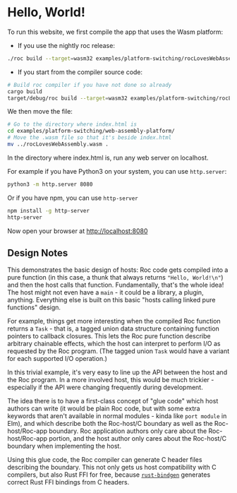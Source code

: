 # Hello, World!

To run this website, we first compile the app that uses the Wasm platform:

- If you use the nightly roc release:
```bash
./roc build --target=wasm32 examples/platform-switching/rocLovesWebAssembly.roc
```
- If you start from the compiler source code:
```bash
# Build roc compiler if you have not done so already
cargo build
target/debug/roc build --target=wasm32 examples/platform-switching/rocLovesWebAssembly.roc
```
We then move the file:
```bash
# Go to the directory where index.html is
cd examples/platform-switching/web-assembly-platform/
# Move the .wasm file so that it's beside index.html
mv ../rocLovesWebAssembly.wasm .
```

In the directory where index.html is, run any web server on localhost.

For example if you have Python3 on your system, you can use `http.server`:
```bash
python3 -m http.server 8080
```

Or if you have npm, you can use `http-server`
```bash
npm install -g http-server
http-server
```

Now open your browser at <http://localhost:8080>

## Design Notes

This demonstrates the basic design of hosts: Roc code gets compiled into a pure
function (in this case, a thunk that always returns `"Hello, World!\n"`) and
then the host calls that function. Fundamentally, that's the whole idea! The host
might not even have a `main` - it could be a library, a plugin, anything.
Everything else is built on this basic "hosts calling linked pure functions" design.

For example, things get more interesting when the compiled Roc function returns
a `Task` - that is, a tagged union data structure containing function pointers
to callback closures. This lets the Roc pure function describe arbitrary
chainable effects, which the host can interpret to perform I/O as requested by
the Roc program. (The tagged union `Task` would have a variant for each supported
I/O operation.)

In this trivial example, it's very easy to line up the API between the host and
the Roc program. In a more involved host, this would be much trickier - especially
if the API were changing frequently during development.

The idea there is to have a first-class concept of "glue code" which host authors
can write (it would be plain Roc code, but with some extra keywords that aren't
available in normal modules - kinda like `port module` in Elm), and which
describe both the Roc-host/C boundary as well as the Roc-host/Roc-app boundary.
Roc application authors only care about the Roc-host/Roc-app portion, and the
host author only cares about the Roc-host/C boundary when implementing the host.

Using this glue code, the Roc compiler can generate C header files describing the
boundary. This not only gets us host compatibility with C compilers, but also
Rust FFI for free, because [`rust-bindgen`](https://github.com/rust-lang/rust-bindgen)
generates correct Rust FFI bindings from C headers.
